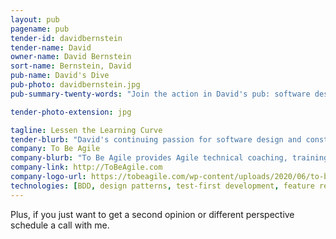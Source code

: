 ```yaml
---
layout: pub
pagename: pub
tender-id: davidbernstein
tender-name: David
owner-name: David Bernstein
sort-name: Bernstein, David
pub-name: David's Dive
pub-photo: davidbernstein.jpg
pub-summary-twenty-words: "Join the action in David's pub: software design, legacy code, and more."

tender-photo-extension: jpg

tagline: Lessen the Learning Curve
tender-blurb: "David's continuing passion for software design and construction has led him to train more than 10,000 professional software developers for clients that have included Fortune 500 firms such as Microsoft, IBM, Yahoo, State Farm, Vanguard, and many others. Since 2006, he has devoted his consulting practice to providing organizations with training and coaching for software developers and teams transitioning to Agile, Scrum, and Extreme Programming practices. His award-winning book, Beyond Legacy Code: Nine Practices to Extend the Life (and Value) of Your Software, describes the value and reasoning behind the Agile technical practices."
company: To Be Agile
company-blurb: "To Be Agile provides Agile technical coaching, training, and consulting focusing on Extreme Programming practices that support rapidly building maintainable code."
company-link: http://ToBeAgile.com
company-logo-url: https://tobeagile.com/wp-content/uploads/2020/06/to-be-agile-logo-words.png
technologies: [BDD, design patterns, test-first development, feature refinement, refactoring]
---
```

Plus, if you just want to get a second opinion or different perspective schedule a call with me. 
